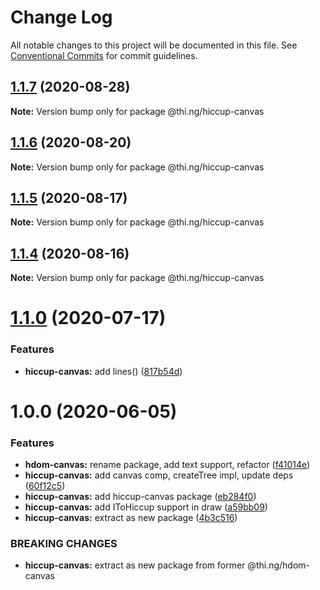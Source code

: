 # Change Log

All notable changes to this project will be documented in this file.
See [Conventional Commits](https://conventionalcommits.org) for commit guidelines.

## [1.1.7](https://github.com/thi-ng/umbrella/compare/@thi.ng/hiccup-canvas@1.1.6...@thi.ng/hiccup-canvas@1.1.7) (2020-08-28)

**Note:** Version bump only for package @thi.ng/hiccup-canvas





## [1.1.6](https://github.com/thi-ng/umbrella/compare/@thi.ng/hiccup-canvas@1.1.5...@thi.ng/hiccup-canvas@1.1.6) (2020-08-20)

**Note:** Version bump only for package @thi.ng/hiccup-canvas





## [1.1.5](https://github.com/thi-ng/umbrella/compare/@thi.ng/hiccup-canvas@1.1.4...@thi.ng/hiccup-canvas@1.1.5) (2020-08-17)

**Note:** Version bump only for package @thi.ng/hiccup-canvas





## [1.1.4](https://github.com/thi-ng/umbrella/compare/@thi.ng/hiccup-canvas@1.1.3...@thi.ng/hiccup-canvas@1.1.4) (2020-08-16)

**Note:** Version bump only for package @thi.ng/hiccup-canvas





# [1.1.0](https://github.com/thi-ng/umbrella/compare/@thi.ng/hiccup-canvas@1.0.6...@thi.ng/hiccup-canvas@1.1.0) (2020-07-17)


### Features

* **hiccup-canvas:** add lines() ([817b54d](https://github.com/thi-ng/umbrella/commit/817b54d6758cf8c74e5d1b450be7d9f8dc2356fc))





# 1.0.0 (2020-06-05)


### Features

* **hdom-canvas:** rename package, add text support, refactor ([f41014e](https://github.com/thi-ng/umbrella/commit/f41014ebffa8d4051fccbf04080d814fd62a474b))
* **hiccup-canvas:** add canvas comp, createTree impl, update deps ([60f12c5](https://github.com/thi-ng/umbrella/commit/60f12c5da7a7803e00846da6c316f65952097067))
* **hiccup-canvas:** add hiccup-canvas package ([eb284f0](https://github.com/thi-ng/umbrella/commit/eb284f0129118e5ef180383a3cd4a31915a5d82a))
* **hiccup-canvas:** add IToHiccup support in draw ([a59bb09](https://github.com/thi-ng/umbrella/commit/a59bb0923f37677d6579aede0dbe9958b0150d81))
* **hiccup-canvas:** extract as new package ([4b3c516](https://github.com/thi-ng/umbrella/commit/4b3c516573dc9cb247dedc211210151575709925))


### BREAKING CHANGES

* **hiccup-canvas:** extract as new package from former @thi.ng/hdom-canvas
